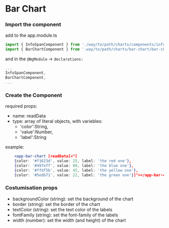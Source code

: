 # Bar Chart

### Import the component
add to the app.module.ts
```js
import { InfoSpanComponent } from './way/to/path/charts/components/info-span/info-span.component';
import { BarChartComponent } from '.way/to/path/charts/bar-chart/bar-chart.component';
```

and in the `@NgModule` -> `declarations:`
```ts
...
InfoSpanComponent,
BarChartComponent,
...
```

### Create the Component

required props:
 - name: readData
 - type: array of literal objects, with variebles:
     - 'color':String,
     - 'value':Number, 
     - 'label':String

example:
```jsx
    <app-bar-chart [readData]="[
    {color: '#f1623d', value: 25, label: 'the red one'},
    {color: '#497eff', value: 80, label: 'the blue one'},
    {color: '#ffdf5b', value: 45, label: 'the yellow one'},
    {color: '#5edb71', value: 22, label: 'the green one'}]"></app-bar-chart>
```

### Costumisation props

 - backgroundColor (string): set the background of the chart
 - border (string): set the border of the chart
 - textColor (string): set the text color of the labels
 - fontFamily (string): set the font-family of the labels
 - width (number): set the width (and height) of the chart
